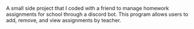A small side project that I coded with a friend to manage homework assignments for school through a discord bot. This program allows users to add, remove, and view assignments by teacher.
